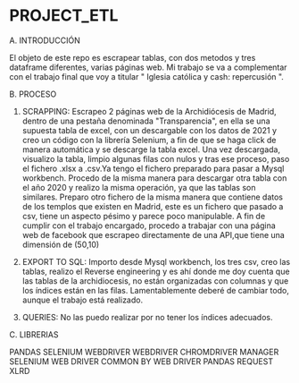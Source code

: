 # PROJECT_ETL

A. INTRODUCCIÓN

El objeto de este repo es escrapear tablas, con dos metodos y tres dataframe diferentes, varias páginas web.
Mi trabajo se va a complementar con el trabajo final que voy a titular " Iglesia católica y cash: repercusión ".

B. PROCESO

1. SCRAPPING: Escrapeo 2 páginas web de la Archidiócesis de Madrid, dentro de una pestaña denominada "Transparencia", en ella se 
una supuesta tabla de excel, con un descargable con los datos de 2021 y creo un código con la librería Selenium, a fin de que se haga click 
de manera automática y se descarge la tabla excel. Una vez descargada, visualizo la tabla, limpio algunas filas con nulos y tras ese proceso,
paso el fichero .xlsx a .csv.Ya tengo el fichero preparado para pasar a Mysql workbench. Procedo de la misma manera para descargar otra tabla 
con el año 2020 y realizo la misma operación, ya que las tablas son similares. Preparo otro fichero de la misma manera que contiene datos de los
templos que existen en Madrid, este es un fichero que pasado a csv, tiene un aspecto pésimo y parece poco manipulable. A fin de cumplir con el trabajo encargado, procedo a trabajar con una página web de facebook que escrapeo directamente de una API,que tiene una dimensión de (50,10)

2. EXPORT TO SQL: Importo desde Mysql workbench, los tres csv, creo las tablas, realizo el Reverse engineering y es ahí donde me doy cuenta que las tablas de la archidiocesis, no están organizadas con columnas y que los índices están en las filas. Lamentablemente deberé de cambiar todo, aunque el trabajo está realizado.

3. QUERIES: No las puedo realizar por no tener los índices adecuados.


C. LIBRERIAS

PANDAS
SELENIUM WEBDRIVER
WEBDRIVER CHROMDRIVER MANAGER
SELENIUM WEB DRIVER COMMON   BY WEB DRIVER
PANDAS
REQUEST
XLRD





